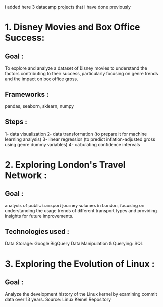i added here 3 datacamp projects that i have done previously

# 1. Disney Movies and Box Office Success: 
## Goal : 
To explore and analyze a dataset of Disney movies to understand the factors contributing to their success, particularly focusing on genre trends and the impact on box office gross.
## Frameworks :
pandas, seaborn, sklearn, numpy 
## Steps :
1- data visualization 
2- data transformation (to prepare it for machine learning analysis)
3- linear regression (to predict inflation-adjusted gross using genre dummy variables)
4- calculating confidence intervals

# 2. Exploring London's Travel Network :
## Goal :
analysis of public transport journey volumes in London, focusing on understanding the usage trends of different transport types and providing insights for future improvements.
## Technologies used : 
Data Storage: Google BigQuery
Data Manipulation & Querying: SQL

# 3. Exploring the Evolution of Linux :
## Goal :
Analyze the development history of the Linux kernel by examining commit data over 13 years.
Source: Linux Kernel Repository
